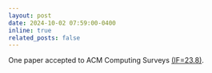 ```yaml
---
layout: post
date: 2024-10-02 07:59:00-0400
inline: true
related_posts: false
---
```


One paper accepted to ACM Computing Surveys [(IF=23.8)](https://dl.acm.org/journal/csur).

